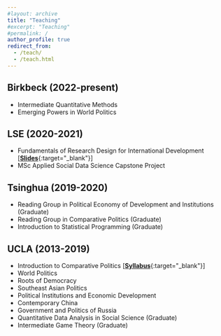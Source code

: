 ```yaml
---
#layout: archive
title: "Teaching"
#excerpt: "Teaching"
#permalink: /
author_profile: true
redirect_from: 
  - /teach/
  - /teach.html
---
```


## Birkbeck (2022-present)

  - Intermediate Quantitative Methods
  - Emerging Powers in World Politics

## LSE (2020-2021)

  - Fundamentals of Research Design for International Development [[**Slides**](https://github.com/ccheng11/MY410){:target="_blank"}]
  - MSc Applied Social Data Science Capstone Project

## Tsinghua (2019-2020)

  - Reading Group in Political Economy of Development and Institutions (Graduate)
  - Reading Group in Comparative Politics (Graduate)
  - Introduction to Statistical Programming (Graduate)

## UCLA (2013-2019)

  - Introduction to Comparative Politics [[**Syllabus**](https://ccheng11.github.io/files/ucla_ps50.pdf){:target="_blank"}]
  - World Politics
  - Roots of Democracy
  - Southeast Asian Politics
  - Political Institutions and Economic Development
  - Contemporary China
  - Government and Politics of Russia
  - Quantitative Data Analysis in Social Science (Graduate)
  - Intermediate Game Theory (Graduate)